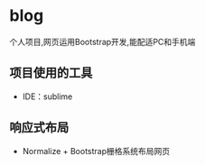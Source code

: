 # blog
个人项目,网页运用Bootstrap开发,能配适PC和手机端

## 项目使用的工具
+ IDE：sublime

## 响应式布局
+ Normalize + Bootstrap栅格系统布局网页

